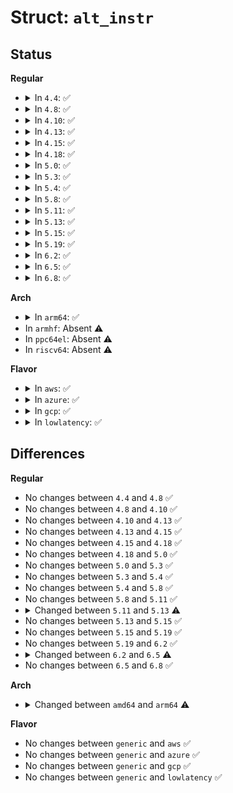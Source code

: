 # Struct: <code>alt_instr</code>

## Status
<b>Regular</b>
<ul>
<li>
<details>
<summary>In <code>4.4</code>: ✅</summary>

```c
struct alt_instr {
    s32 instr_offset;
    s32 repl_offset;
    u16 cpuid;
    u8 instrlen;
    u8 replacementlen;
    u8 padlen;
};
```
</details>
</li>
<li>
<details>
<summary>In <code>4.8</code>: ✅</summary>

```c
struct alt_instr {
    s32 instr_offset;
    s32 repl_offset;
    u16 cpuid;
    u8 instrlen;
    u8 replacementlen;
    u8 padlen;
};
```
</details>
</li>
<li>
<details>
<summary>In <code>4.10</code>: ✅</summary>

```c
struct alt_instr {
    s32 instr_offset;
    s32 repl_offset;
    u16 cpuid;
    u8 instrlen;
    u8 replacementlen;
    u8 padlen;
};
```
</details>
</li>
<li>
<details>
<summary>In <code>4.13</code>: ✅</summary>

```c
struct alt_instr {
    s32 instr_offset;
    s32 repl_offset;
    u16 cpuid;
    u8 instrlen;
    u8 replacementlen;
    u8 padlen;
};
```
</details>
</li>
<li>
<details>
<summary>In <code>4.15</code>: ✅</summary>

```c
struct alt_instr {
    s32 instr_offset;
    s32 repl_offset;
    u16 cpuid;
    u8 instrlen;
    u8 replacementlen;
    u8 padlen;
};
```
</details>
</li>
<li>
<details>
<summary>In <code>4.18</code>: ✅</summary>

```c
struct alt_instr {
    s32 instr_offset;
    s32 repl_offset;
    u16 cpuid;
    u8 instrlen;
    u8 replacementlen;
    u8 padlen;
};
```
</details>
</li>
<li>
<details>
<summary>In <code>5.0</code>: ✅</summary>

```c
struct alt_instr {
    s32 instr_offset;
    s32 repl_offset;
    u16 cpuid;
    u8 instrlen;
    u8 replacementlen;
    u8 padlen;
};
```
</details>
</li>
<li>
<details>
<summary>In <code>5.3</code>: ✅</summary>

```c
struct alt_instr {
    s32 instr_offset;
    s32 repl_offset;
    u16 cpuid;
    u8 instrlen;
    u8 replacementlen;
    u8 padlen;
};
```
</details>
</li>
<li>
<details>
<summary>In <code>5.4</code>: ✅</summary>

```c
struct alt_instr {
    s32 instr_offset;
    s32 repl_offset;
    u16 cpuid;
    u8 instrlen;
    u8 replacementlen;
    u8 padlen;
};
```
</details>
</li>
<li>
<details>
<summary>In <code>5.8</code>: ✅</summary>

```c
struct alt_instr {
    s32 instr_offset;
    s32 repl_offset;
    u16 cpuid;
    u8 instrlen;
    u8 replacementlen;
    u8 padlen;
};
```
</details>
</li>
<li>
<details>
<summary>In <code>5.11</code>: ✅</summary>

```c
struct alt_instr {
    s32 instr_offset;
    s32 repl_offset;
    u16 cpuid;
    u8 instrlen;
    u8 replacementlen;
    u8 padlen;
};
```
</details>
</li>
<li>
<details>
<summary>In <code>5.13</code>: ✅</summary>

```c
struct alt_instr {
    s32 instr_offset;
    s32 repl_offset;
    u16 cpuid;
    u8 instrlen;
    u8 replacementlen;
};
```
</details>
</li>
<li>
<details>
<summary>In <code>5.15</code>: ✅</summary>

```c
struct alt_instr {
    s32 instr_offset;
    s32 repl_offset;
    u16 cpuid;
    u8 instrlen;
    u8 replacementlen;
};
```
</details>
</li>
<li>
<details>
<summary>In <code>5.19</code>: ✅</summary>

```c
struct alt_instr {
    s32 instr_offset;
    s32 repl_offset;
    u16 cpuid;
    u8 instrlen;
    u8 replacementlen;
};
```
</details>
</li>
<li>
<details>
<summary>In <code>6.2</code>: ✅</summary>

```c
struct alt_instr {
    s32 instr_offset;
    s32 repl_offset;
    u16 cpuid;
    u8 instrlen;
    u8 replacementlen;
};
```
</details>
</li>
<li>
<details>
<summary>In <code>6.5</code>: ✅</summary>

```c
struct alt_instr {
    s32 instr_offset;
    s32 repl_offset;
    u32 cpuid;
    u32 flags;
    u32 ft_flags;
    u8 instrlen;
    u8 replacementlen;
};
```
</details>
</li>
<li>
<details>
<summary>In <code>6.8</code>: ✅</summary>

```c
struct alt_instr {
    s32 instr_offset;
    s32 repl_offset;
    u32 cpuid;
    u32 flags;
    u32 ft_flags;
    u8 instrlen;
    u8 replacementlen;
};
```
</details>
</li>
</ul>
<b>Arch</b>
<ul>
<li>
<details>
<summary>In <code>arm64</code>: ✅</summary>

```c
struct alt_instr {
    s32 orig_offset;
    s32 alt_offset;
    u16 cpufeature;
    u8 orig_len;
    u8 alt_len;
};
```
</details>
</li>
<li>
In <code>armhf</code>: Absent ⚠️
</li>
<li>
In <code>ppc64el</code>: Absent ⚠️
</li>
<li>
In <code>riscv64</code>: Absent ⚠️
</li>
</ul>
<b>Flavor</b>
<ul>
<li>
<details>
<summary>In <code>aws</code>: ✅</summary>

```c
struct alt_instr {
    s32 instr_offset;
    s32 repl_offset;
    u16 cpuid;
    u8 instrlen;
    u8 replacementlen;
    u8 padlen;
};
```
</details>
</li>
<li>
<details>
<summary>In <code>azure</code>: ✅</summary>

```c
struct alt_instr {
    s32 instr_offset;
    s32 repl_offset;
    u16 cpuid;
    u8 instrlen;
    u8 replacementlen;
    u8 padlen;
};
```
</details>
</li>
<li>
<details>
<summary>In <code>gcp</code>: ✅</summary>

```c
struct alt_instr {
    s32 instr_offset;
    s32 repl_offset;
    u16 cpuid;
    u8 instrlen;
    u8 replacementlen;
    u8 padlen;
};
```
</details>
</li>
<li>
<details>
<summary>In <code>lowlatency</code>: ✅</summary>

```c
struct alt_instr {
    s32 instr_offset;
    s32 repl_offset;
    u16 cpuid;
    u8 instrlen;
    u8 replacementlen;
    u8 padlen;
};
```
</details>
</li>
</ul>

## Differences
<b>Regular</b>
<ul>
<li>
No changes between <code>4.4</code> and <code>4.8</code> ✅
</li>
<li>
No changes between <code>4.8</code> and <code>4.10</code> ✅
</li>
<li>
No changes between <code>4.10</code> and <code>4.13</code> ✅
</li>
<li>
No changes between <code>4.13</code> and <code>4.15</code> ✅
</li>
<li>
No changes between <code>4.15</code> and <code>4.18</code> ✅
</li>
<li>
No changes between <code>4.18</code> and <code>5.0</code> ✅
</li>
<li>
No changes between <code>5.0</code> and <code>5.3</code> ✅
</li>
<li>
No changes between <code>5.3</code> and <code>5.4</code> ✅
</li>
<li>
No changes between <code>5.4</code> and <code>5.8</code> ✅
</li>
<li>
No changes between <code>5.8</code> and <code>5.11</code> ✅
</li>
<li>
<details>
<summary>Changed between <code>5.11</code> and <code>5.13</code> ⚠️</summary>
<ul>
<li>
<b>Field removed. </b>
<code>u8 padlen</code>
</li>
</ul>
</details>
</li>
<li>
No changes between <code>5.13</code> and <code>5.15</code> ✅
</li>
<li>
No changes between <code>5.15</code> and <code>5.19</code> ✅
</li>
<li>
No changes between <code>5.19</code> and <code>6.2</code> ✅
</li>
<li>
<details>
<summary>Changed between <code>6.2</code> and <code>6.5</code> ⚠️</summary>
<ul>
<li>
<b>Field added. </b>
<code>u32 flags</code>
</li>
<li>
<b>Field added. </b>
<code>u32 ft_flags</code>
</li>
<li>
<b>Field type changed. </b>
<code>u16 cpuid</code> ➡️ <code>u32 cpuid</code>
</li>
</ul>
</details>
</li>
<li>
No changes between <code>6.5</code> and <code>6.8</code> ✅
</li>
</ul>
<b>Arch</b>
<ul>
<li>
<details>
<summary>Changed between <code>amd64</code> and <code>arm64</code> ⚠️</summary>
<ul>
<li>
<b>Field added. </b>
<code>s32 orig_offset</code>
</li>
<li>
<b>Field added. </b>
<code>s32 alt_offset</code>
</li>
<li>
<b>Field added. </b>
<code>u16 cpufeature</code>
</li>
<li>
<b>Field added. </b>
<code>u8 orig_len</code>
</li>
<li>
<b>Field added. </b>
<code>u8 alt_len</code>
</li>
<li>
<b>Field removed. </b>
<code>s32 instr_offset</code>
</li>
<li>
<b>Field removed. </b>
<code>s32 repl_offset</code>
</li>
<li>
<b>Field removed. </b>
<code>u16 cpuid</code>
</li>
<li>
<b>Field removed. </b>
<code>u8 instrlen</code>
</li>
<li>
<b>Field removed. </b>
<code>u8 replacementlen</code>
</li>
<li>
<b>Field removed. </b>
<code>u8 padlen</code>
</li>
</ul>
</details>
</li>
</ul>
<b>Flavor</b>
<ul>
<li>
No changes between <code>generic</code> and <code>aws</code> ✅
</li>
<li>
No changes between <code>generic</code> and <code>azure</code> ✅
</li>
<li>
No changes between <code>generic</code> and <code>gcp</code> ✅
</li>
<li>
No changes between <code>generic</code> and <code>lowlatency</code> ✅
</li>
</ul>
